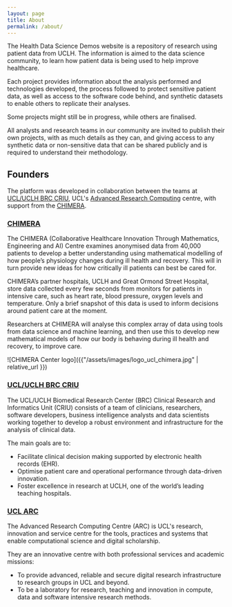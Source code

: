 ```yaml
---
layout: page
title: About
permalink: /about/
---
```


The Health Data Science Demos website is a repository of research using patient data from UCLH. The information is aimed to the data science community, to learn how patient data is being used to help improve healthcare.

Each project provides information about the analysis performed and technologies
developed, the process followed to protect sensitive patient data, as well as
access to the software code behind, and synthetic datasets to enable others to
replicate their analyses.

Some projects might still be in progress, while others are finalised.

All analysts and research teams in our community are invited to publish their own projects, with as much details as they can, and giving access to any synthetic data or non-sensitive data that can be shared publicly and is required to understand their methodology.

## Founders

The platform was developed in collaboration between the teams at [UCL/UCLH BRC CRIU](https://www.uclhospitals.brc.nihr.ac.uk/clinical-research-informatics-unit), UCL's [Advanced Research Computing](https://www.ucl.ac.uk/advanced-research-computing/advanced-research-computing-centre) centre, with support from the [CHIMERA](https://www.ucl.ac.uk/chimera/chimera-0).

### [CHIMERA](https://www.ucl.ac.uk/chimera/chimera-0)

The CHIMERA (Collaborative Healthcare Innovation Through Mathematics,
Engineering and AI) Centre examines anonymised data from 40,000 patients to
develop a better understanding using mathematical modelling of how people’s
physiology changes during ill health and recovery. This will in turn provide new
ideas for how critically ill patients can best be cared for.

CHIMERA’s partner hospitals, UCLH and Great Ormond Street Hospital, store data
collected every few seconds from monitors for patients in intensive care, such
as heart rate, blood pressure, oxygen levels and temperature. Only a brief
snapshot of this data is used to inform decisions around patient care at the
moment.

Researchers at CHIMERA will analyse this complex array of data using tools from
data science and machine learning, and then use this to develop new mathematical
models of how our body is behaving during ill health and recovery, to improve
care.

![CHIMERA Center logo]({{"/assets/images/logo_ucl_chimera.jpg" | relative_url }})

### [UCL/UCLH BRC CRIU](https://www.uclhospitals.brc.nihr.ac.uk/criu/)

The UCL/UCLH Biomedical Research Center (BRC) Clinical Research and Informatics
Unit (CRIU) consists of a team of clinicians, researchers, software developers,
business intelligence analysts and data scientists working together to develop a
robust environment and infrastructure for the analysis of clinical data.

The main goals are to:

- Facilitate clinical decision making supported by electronic health records (EHR).
- Optimise patient care and operational performance through data-driven innovation.
- Foster excellence in research at UCLH, one of the world’s leading teaching hospitals.

### [UCL ARC](https://www.ucl.ac.uk/arc/)

The Advanced Research Computing Centre (ARC) is UCL's research, innovation and
service centre for the tools, practices and systems that enable computational
science and digital scholarship.

They are an innovative centre with both professional services and academic
missions:

- To provide advanced, reliable and secure digital research infrastructure to research groups in UCL and beyond.
- To be a laboratory for research, teaching and innovation in compute, data and software intensive research methods.
